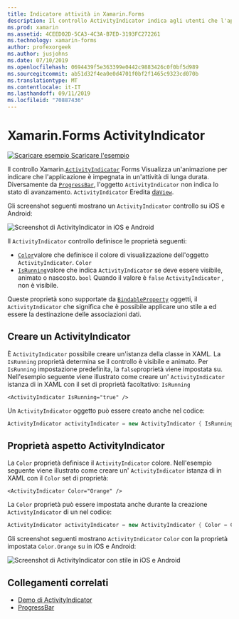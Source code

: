 ```yaml
---
title: Indicatore attività in Xamarin.Forms
description: Il controllo ActivityIndicator indica agli utenti che l'applicazione è impegnata in un'attività di lunga durata, senza fornire indicazioni sullo stato di avanzamento. Questo articolo illustra come usare un ActivityIndicator in XAML e codice.
ms.prod: xamarin
ms.assetid: 4CEED02D-5CA3-4C3A-B7ED-3193FC272261
ms.technology: xamarin-forms
author: profexorgeek
ms.author: jusjohns
ms.date: 07/10/2019
ms.openlocfilehash: 0694439f5e363399e0442c9883426c0f0bf5d989
ms.sourcegitcommit: ab51d32f4ea0e0d4701f0bf2f1465c9323cd070b
ms.translationtype: MT
ms.contentlocale: it-IT
ms.lasthandoff: 09/11/2019
ms.locfileid: "70887436"
---
```

# <a name="xamarinforms-activityindicator"></a>Xamarin.Forms ActivityIndicator
[![Scaricare esempio](~/media/shared/download.png) Scaricare l'esempio](https://docs.microsoft.com/samples/xamarin/xamarin-forms-samples/userinterface-activityindicatordemos/)

Il controllo Xamarin.[`ActivityIndicator`](xref:Xamarin.Forms.ActivityIndicator) Forms Visualizza un'animazione per indicare che l'applicazione è impegnata in un'attività di lunga durata. Diversamente da [`ProgressBar`](xref:Xamarin.Forms.ProgressBar), l'oggetto `ActivityIndicator` non indica lo stato di avanzamento. `ActivityIndicator` Eredita [da`View`](xref:Xamarin.Forms.View).

Gli screenshot seguenti mostrano un `ActivityIndicator` controllo su iOS e Android:

![Screenshot di ActivityIndicator in iOS e Android](activityindicator-images/activityindicators-default.png "Screenshot di ActivityIndicator in iOS e Android")

Il `ActivityIndicator` controllo definisce le proprietà seguenti:

* [`Color`](xref:Xamarin.Forms.ActivityIndicator.Color)valore che definisce il colore di visualizzazione dell'oggetto `ActivityIndicator`. `Color`
* [`IsRunning`](xref:Xamarin.Forms.ActivityIndicator.IsRunning)valore che indica `ActivityIndicator` se deve essere visibile, animato o nascosto. `bool` Quando il valore è `false` `ActivityIndicator` , non è visibile.

Queste proprietà sono supportate da [`BindableProperty`](xref:Xamarin.Forms.BindableProperty) oggetti, il `ActivityIndicator` che significa che è possibile applicare uno stile a ed essere la destinazione delle associazioni dati.

## <a name="create-an-activityindicator"></a>Creare un ActivityIndicator

È `ActivityIndicator` possibile creare un'istanza della classe in XAML. La `IsRunning` proprietà determina se il controllo è visibile e animato. Per `IsRunning` impostazione predefinita, la `false`proprietà viene impostata su. Nell'esempio seguente viene illustrato come creare un' `ActivityIndicator` istanza di in XAML con il set di proprietà facoltativo: `IsRunning`

```xaml
<ActivityIndicator IsRunning="true" />
```

Un `ActivityIndicator` oggetto può essere creato anche nel codice:

```csharp
ActivityIndicator activityIndicator = new ActivityIndicator { IsRunning = true };
```

## <a name="activityindicator-appearance-properties"></a>Proprietà aspetto ActivityIndicator

La `Color` proprietà definisce il `ActivityIndicator` colore. Nell'esempio seguente viene illustrato come creare un' `ActivityIndicator` istanza di in XAML con il `Color` set di proprietà:

```xaml
<ActivityIndicator Color="Orange" />
```

La `Color` proprietà può essere impostata anche durante la creazione `ActivityIndicator` di un nel codice:

```csharp
ActivityIndicator activityIndicator = new ActivityIndicator { Color = Color.Orange };
```

Gli screenshot seguenti mostrano `ActivityIndicator` `Color` con la proprietà impostata `Color.Orange` su in iOS e Android:

![Screenshot di ActivityIndicator con stile in iOS e Android](activityindicator-images/activityindicators-styled.png "Screenshot di ActivityIndicator con stile in iOS e Android")

## <a name="related-links"></a>Collegamenti correlati

* [Demo di ActivityIndicator](https://docs.microsoft.com/samples/xamarin/xamarin-forms-samples/userinterface-activityindicatordemos/)
* [ProgressBar](~/xamarin-forms/user-interface/progressbar.md)
